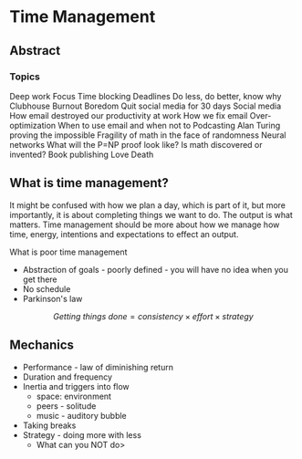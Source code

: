 # Time Management

## Abstract

### Topics

Deep work Focus Time blocking Deadlines Do less, do better, know why Clubhouse Burnout Boredom Quit social media for 30 days Social media How email destroyed our productivity at work How we fix email Over-optimization When to use email and when not to Podcasting Alan Turing proving the impossible Fragility of math in the face of randomness Neural networks What will the P=NP proof look like? Is math discovered or invented? Book publishing Love Death

## What is time management?

It might be confused with how we plan a day, which is part of it, but more importantly, it is about completing things we want to do. The output is what matters. Time management should be more about how we manage how time, energy, intentions and expectations to effect an output.

What is poor time management

* Abstraction of goals - poorly defined - you will have no idea when you get there
* No schedule
* Parkinson's law

$$
Getting\ things\ done = consistency\times effort \times strategy
$$

## Mechanics

* Performance - law of diminishing return
* Duration and frequency
* Inertia and triggers into flow
  * space: environment
  * peers - solitude
  * music - auditory bubble
* Taking breaks
* Strategy - doing more with less
  * What can you NOT do>
